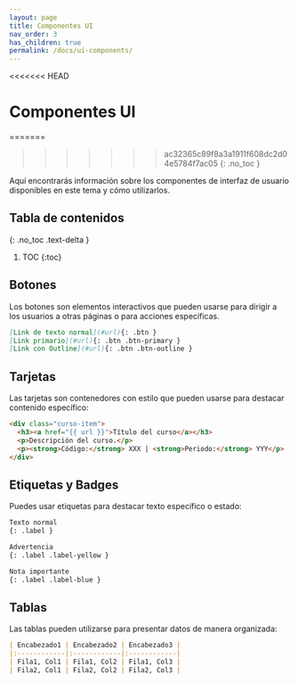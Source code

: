 ```yaml
---
layout: page
title: Componentes UI
nav_order: 3
has_children: true
permalink: /docs/ui-components/
---
```


<<<<<<< HEAD
# Componentes UI
=======
>>>>>>> ac32365c89f8a3a1911f608dc2d04e5784f7ac05
{: .no_toc }

Aquí encontrarás información sobre los componentes de interfaz de usuario disponibles en este tema y cómo utilizarlos.

## Tabla de contenidos
{: .no_toc .text-delta }

1. TOC
{:toc}

## Botones

Los botones son elementos interactivos que pueden usarse para dirigir a los usuarios a otras páginas o para acciones específicas.

```markdown
[Link de texto normal](#url){: .btn }
[Link primario](#url){: .btn .btn-primary }
[Link con Outline](#url){: .btn .btn-outline }
```

## Tarjetas

Las tarjetas son contenedores con estilo que pueden usarse para destacar contenido específico:

```html
<div class="curso-item">
  <h3><a href="{{ url }}">Título del curso</a></h3>
  <p>Descripción del curso.</p>
  <p><strong>Código:</strong> XXX | <strong>Periodo:</strong> YYY</p>
</div>
```

## Etiquetas y Badges

Puedes usar etiquetas para destacar texto específico o estado:

```markdown
Texto normal
{: .label }

Advertencia
{: .label .label-yellow }

Nota importante
{: .label .label-blue }
```

## Tablas

Las tablas pueden utilizarse para presentar datos de manera organizada:

```markdown
| Encabezado1 | Encabezado2 | Encabezado3 |
|:------------|:------------|:------------|
| Fila1, Col1 | Fila1, Col2 | Fila1, Col3 |
| Fila2, Col1 | Fila2, Col2 | Fila2, Col3 |
``` 